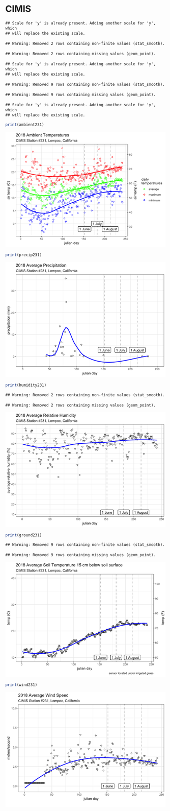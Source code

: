 CIMIS
================

    ## Scale for 'y' is already present. Adding another scale for 'y', which
    ## will replace the existing scale.

    ## Warning: Removed 2 rows containing non-finite values (stat_smooth).

    ## Warning: Removed 2 rows containing missing values (geom_point).

    ## Scale for 'y' is already present. Adding another scale for 'y', which
    ## will replace the existing scale.

    ## Warning: Removed 9 rows containing non-finite values (stat_smooth).

    ## Warning: Removed 9 rows containing missing values (geom_point).

    ## Scale for 'y' is already present. Adding another scale for 'y', which
    ## will replace the existing scale.

``` r
print(ambient231)
```

![](CIMIS-api_files/figure-markdown_github/unnamed-chunk-2-1.png)

``` r
print(precip231)
```

![](CIMIS-api_files/figure-markdown_github/unnamed-chunk-2-2.png)

``` r
print(humidity231)
```

    ## Warning: Removed 2 rows containing non-finite values (stat_smooth).

    ## Warning: Removed 2 rows containing missing values (geom_point).

![](CIMIS-api_files/figure-markdown_github/unnamed-chunk-2-3.png)

``` r
print(ground231)
```

    ## Warning: Removed 9 rows containing non-finite values (stat_smooth).

    ## Warning: Removed 9 rows containing missing values (geom_point).

![](CIMIS-api_files/figure-markdown_github/unnamed-chunk-2-4.png)

``` r
print(wind231)
```

![](CIMIS-api_files/figure-markdown_github/unnamed-chunk-2-5.png)
